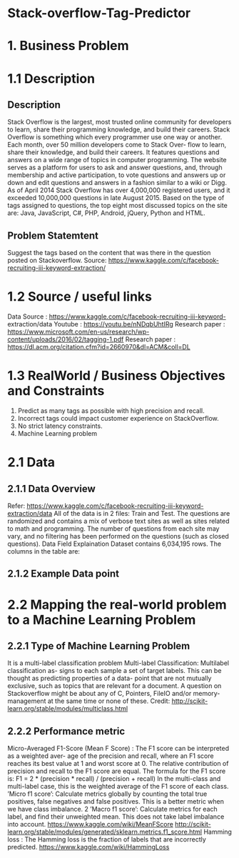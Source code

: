 # Stack-overflow-Tag-Predictor
# 1. Business Problem
# 1.1 Description
## Description
Stack Overflow is the largest, most trusted online community for developers to learn, share
their programming knowledge, and build their careers. Stack Overflow is something which every
programmer use one way or another. Each month, over 50 million developers come to Stack Over-
flow to learn, share their knowledge, and build their careers. It features questions and answers on
a wide range of topics in computer programming. The website serves as a platform for users to
ask and answer questions, and, through membership and active participation, to vote questions
and answers up or down and edit questions and answers in a fashion similar to a wiki or Digg.
As of April 2014 Stack Overflow has over 4,000,000 registered users, and it exceeded 10,000,000
questions in late August 2015. Based on the type of tags assigned to questions, the top eight most
discussed topics on the site are: Java, JavaScript, C#, PHP, Android, jQuery, Python and HTML.
## Problem Statemtent
Suggest the tags based on the content that was there in the question posted on Stackoverflow.
Source: https://www.kaggle.com/c/facebook-recruiting-iii-keyword-extraction/
# 1.2 Source / useful links
Data Source : https://www.kaggle.com/c/facebook-recruiting-iii-keyword-
extraction/data Youtube : https://youtu.be/nNDqbUhtIRg Research paper :
https://www.microsoft.com/en-us/research/wp-content/uploads/2016/02/tagging-1.pdf
Research paper : https://dl.acm.org/citation.cfm?id=2660970&dl=ACM&coll=DL
# 1.3 RealWorld / Business Objectives and Constraints
1. Predict as many tags as possible with high precision and recall.
2. Incorrect tags could impact customer experience on StackOverflow.
3. No strict latency constraints.
2. Machine Learning problem
# 2.1 Data
## 2.1.1 Data Overview
Refer: https://www.kaggle.com/c/facebook-recruiting-iii-keyword-extraction/data All of
the data is in 2 files: Train and Test.
The questions are randomized and contains a mix of verbose text sites as well as sites related
to math and programming. The number of questions from each site may vary, and no filtering has
been performed on the questions (such as closed questions).
Data Field Explaination
Dataset contains 6,034,195 rows. The columns in the table are:
## 2.1.2 Example Data point
# 2.2 Mapping the real-world problem to a Machine Learning Problem
## 2.2.1 Type of Machine Learning Problem
It is a multi-label classification problem Multi-label Classification: Multilabel classification as-
signs to each sample a set of target labels. This can be thought as predicting properties of a data-
point that are not mutually exclusive, such as topics that are relevant for a document. A question
on Stackoverflow might be about any of C, Pointers, FileIO and/or memory-management at the
same time or none of these. Credit: http://scikit-learn.org/stable/modules/multiclass.html
## 2.2.2 Performance metric
Micro-Averaged F1-Score (Mean F Score) : The F1 score can be interpreted as a weighted aver-
age of the precision and recall, where an F1 score reaches its best value at 1 and worst score at 0.
The relative contribution of precision and recall to the F1 score are equal. The formula for the F1
score is:
F1 = 2 * (precision * recall) / (precision + recall)
In the multi-class and multi-label case, this is the weighted average of the F1 score of each
class.
’Micro f1 score’: Calculate metrics globally by counting the total true positives, false negatives
and false positives. This is a better metric when we have class imbalance.
2
’Macro f1 score’: Calculate metrics for each label, and find their unweighted mean. This does
not take label imbalance into account.
https://www.kaggle.com/wiki/MeanFScore http://scikit-learn.org/stable/modules/generated/sklearn.metrics.f1_score.html
Hamming loss : The Hamming loss is the fraction of labels that are incorrectly predicted.
https://www.kaggle.com/wiki/HammingLoss
